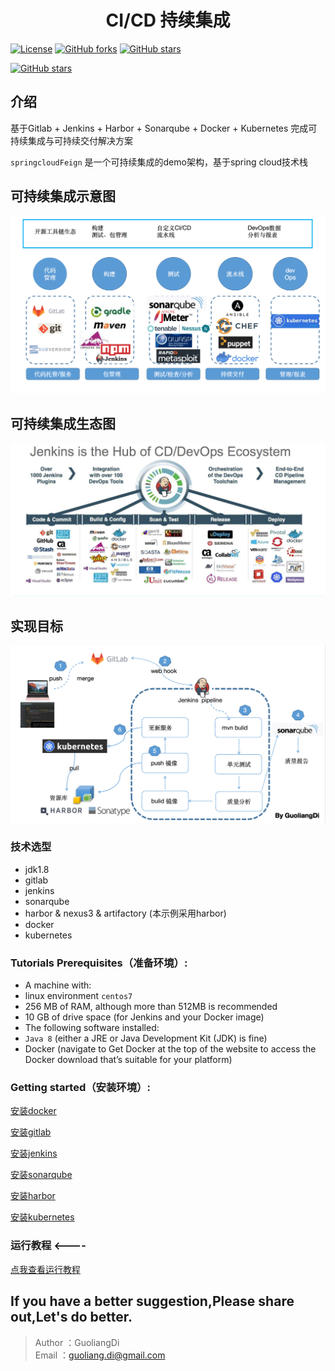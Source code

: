 <h1 align="center">CI/CD 持续集成</h1>

[![License](https://img.shields.io/badge/license-GPL-blue.svg)](LICENSE)
[![GitHub forks](https://img.shields.io/github/forks/guoliangD/springcloudFeign.svg)](https://github.com/guoliangD/springcloudFeign/)
[![GitHub stars](https://img.shields.io/github/stars/guoliangD/springcloudFeign.svg)](https://github.com/guoliangD/springcloudFeign/)

[![GitHub stars](https://img.shields.io/badge/follow-guoliangdi-green.svg)](https://github.com/guoliangD/springcloudFeign/)


## 介绍

基于Gitlab + Jenkins + Harbor + Sonarqube + Docker + Kubernetes 完成可持续集成与可持续交付解决方案

`springcloudFeign` 是一个可持续集成的demo架构，基于spring cloud技术栈


## 可持续集成示意图

![示意图](bootstrap/可持续集成示意图.png)


## 可持续集成生态图

![生态图](bootstrap/可持续集成生态图.png)


## 实现目标
![流程图](bootstrap/可持续集成流程图.png)

### 技术选型
* jdk1.8
* gitlab
* jenkins
* sonarqube
* harbor & nexus3 & artifactory (本示例采用harbor)
* docker
* kubernetes

### Tutorials Prerequisites（准备环境）:

- A machine with:
- linux environment `centos7`
- 256 MB of RAM, although more than 512MB is recommended
- 10 GB of drive space (for Jenkins and your Docker image)
- The following software installed:
- `Java 8` (either a JRE or Java Development Kit (JDK) is fine)
- Docker (navigate to Get Docker at the top of the website to access the Docker download that’s suitable for your platform)


### Getting started（安装环境）:
[安装docker](bootstrap/install-docker.md) 

[安装gitlab](bootstrap/install-gitlab.md) 

[安装jenkins](bootstrap/install-jenkins.md) 

[安装sonarqube](bootstrap/install-sonarqube.md) 

[安装harbor](bootstrap/install-harbor.md) 

[安装kubernetes](bootstrap/install-kubernetes.md) 

### 运行教程  <---- 
[点我查看运行教程](https://github.com/guoliangd/springcloudFeign/wiki)


## If you have a better suggestion,Please share out,Let's do better.
> Author ：GuoliangDi  
> Email  ：guoliang.di@gmail.com